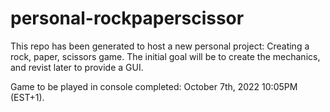 # personal-rockpaperscissor

This repo has been generated to host a new personal project: Creating a rock, paper, scissors game.
The initial goal will be to create the mechanics, and revist later to provide a GUI.

Game to be played in console completed: October 7th, 2022 10:05PM (EST+1).
